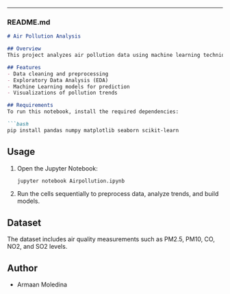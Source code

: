 
---

### README.md  

```markdown
# Air Pollution Analysis

## Overview
This project analyzes air pollution data using machine learning techniques. It includes data preprocessing, visualization, and predictive modeling to assess pollution levels.

## Features
- Data cleaning and preprocessing  
- Exploratory Data Analysis (EDA)  
- Machine Learning models for prediction  
- Visualizations of pollution trends  

## Requirements
To run this notebook, install the required dependencies:

```bash
pip install pandas numpy matplotlib seaborn scikit-learn
```

## Usage
1. Open the Jupyter Notebook:  
   ```bash
   jupyter notebook Airpollution.ipynb
   ```
2. Run the cells sequentially to preprocess data, analyze trends, and build models.

## Dataset
The dataset includes air quality measurements such as PM2.5, PM10, CO, NO2, and SO2 levels.

## Author
- Armaan Moledina

